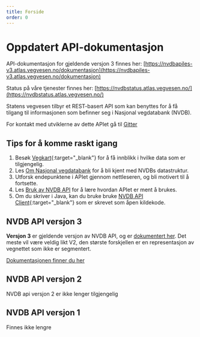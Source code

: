 ```yaml
---
title: Forside
order: 0
---
```


# Oppdatert API-dokumentasjon

API-dokumentasjon for gjeldende versjon 3 finnes her: [https://nvdbapiles-v3.atlas.vegvesen.no/dokumentasjon](https://nvdbapiles-v3.atlas.vegvesen.no/dokumentasjon)

Status på våre tjenester finnes her: [https://nvdbstatus.atlas.vegvesen.no/](https://nvdbstatus.atlas.vegvesen.no/) 

Statens vegvesen tilbyr et REST-basert API som kan benyttes for å få tilgang til informasjonen som befinner seg i Nasjonal vegdatabank (NVDB).

For kontakt med utviklerne av dette APIet gå til [Gitter](https://gitter.im/nvdb-vegdata/api-les-v3)

## Tips for å komme raskt igang

1.  Besøk [Vegkart](https://vegkart.no){:target="_blank"} for å få innblikk i hvilke data som er tilgjengelig.
2.  Les [Om Nasjonal vegdatabank](om_nvdb) for å bli kjent med NVDBs datastruktur.
3.  Utforsk endepunktene i APIet gjennom nettleseren, og bli motivert til å fortsette.
4.  Les [Bruk av NVDB API](retningslinjer) for å lære hvordan APIet er ment å brukes.
5.  Om du skriver i Java, kan du bruke bruke [NVDB API Client](https://github.com/nvdb-vegdata/nvdb-api-client/tree/V2){:target="_blank"} som er skrevet som åpen kildekode.

## NVDB API versjon 3
**Versjon 3** er gjeldende versjon av NVDB API, og er [dokumentert her](https://nvdbapiles-v3.atlas.vegvesen.no/dokumentasjon/).
Det meste vil være veldig likt V2, den største forskjellen er en representasjon av vegnettet som ikke er segmentert.

[Dokumentasjonen finner du her](https://nvdbapiles-v3.atlas.vegvesen.no/dokumentasjon/)

## NVDB API versjon 2

NVDB api versjon 2 er ikke lenger tilgjengelig

## NVDB API versjon 1

Finnes ikke lengre
